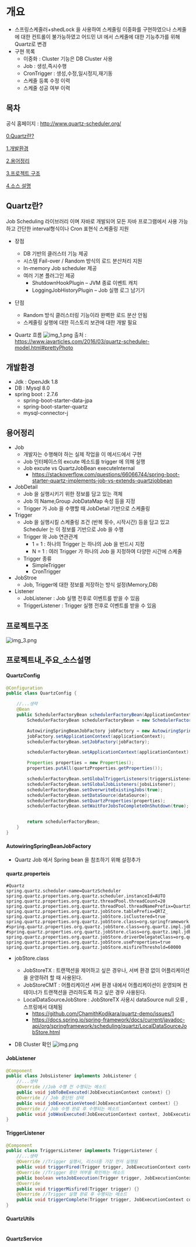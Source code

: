 # 개요
* 스프링스케줄러+shedLock 을 사용하여 스케줄링 이중화를 구현하였으나 
스케줄에 대한 컨트롤이 불가능하였고 어드민 UI 에서 스케줄에 대한 기능추가를 위해 Quartz로 변경
* 구현 목록
  * 이중화 : Cluster 기능은 DB Cluster 사용
  * Job : 생성,즉시수행
  * CronTrigger : 생성,수정,일시정지,재기동
  * 스케줄 등록 수정 이력
  * 스케줄 성공 여부 이력

## 목차
  공식 홈페이지 : http://www.quartz-scheduler.org/

  [0.Quartz란?](#Quartz란?)

  [1.개발환경](#개발환경)

  [2.용어정리](#용어정리)

  [3.프로젝트 구조](#프로젝트구조)

  [4.소스 설명](#프로젝트내_주요_소스설명)

## Quartz란?
Job Scheduling 라이브러리 이며 자바로 개발되어 모든 자바 프로그램에서 사용 가능하고
간단한 interval형식이나 Cron 표현식 스케줄링 지원
* 장점
  * DB 기반의 클러스터 기능 제공
  * 시스템 Fail-over / Random 방식의 로드 분산처리 지원
  * In-memory Job scheduler 제공
  * 여러 기본 플러그인 제공
    * ShutdownHookPlugin – JVM 종료 이벤트 캐치
    * LoggingJobHistoryPlugin – Job 실행 로그 남기기

* 단점
  * Random 방식 클러스터링 기능이라 완벽한 로드 분산 안됨
  * 스케줄링 실행에 대한 히스토리 보관에 대한 개발 필요

* Quartz 흐름
  ![img_1.png](img_1.png)
  출처 : https://www.javarticles.com/2016/03/quartz-scheduler-model.html#prettyPhoto

## 개발환경
* Jdk : OpenJdk 1.8
* DB : Mysql 8.0
* spring boot : 2.7.6
  - spring-boot-starter-data-jpa
  - spring-boot-starter-quartz
  - mysql-connector-j

## 용어정리
* Job
  * 개발자는 수행해야 하는 실제 작업을 이 메서드에서 구현
  * Job 인터페이스의 excute 메소드를 trigger 에 의해 실행
  * Job excute vs QuartzJobBean executeInternal
    * https://stackoverflow.com/questions/66066744/spring-boot-starter-quartz-implements-job-vs-extends-quartzjobbean
* JobDetail
  * Job 을 실행시키기 위한 정보를 담고 있는 객체
  * Job 의 Name,Group JobDataMap 속성 등을 지정
  * Trigger 가 Job 을 수행할 때 JobDetail 기반으로 스케줄링
* Trigger
  * Job 을 실행시킬 스케줄링 조건 (반복 횟수, 시작시간) 등을 담고 있고 Scheduler 는 이 정보를 기반으로 Job 을 수행
  * Trigger 와 Job 연관관계
    * 1 = 1 : 하나의 Trigger 는 하나의 Job 을 반드시 지정
    * N = 1 : 여러 Trigger 가 하나의 Job 을 지정하여 다양한 시간에 스케줄
  * Trigger 종류
    * SimpleTrigger
    * CronTrigger
* JobStroe
  * Job, Trigger에 대한 정보를 저장하는 방식 설정(Memory,DB)
* Listener
  * JobListener : Job 실행 전후로 이벤트를 받을 수 있음
  * TriggerListener : Trigger 실행 전후로 이벤트를 받을 수 있음

## 프로젝트구조
![img_3.png](img_3.png)

## 프로젝트내_주요_소스설명
#### QuartzConfig
```java
@Configuration
public class QuartzConfig {

    //...생략
    @Bean
    public SchedulerFactoryBean schedulerFactoryBean(ApplicationContext applicationContext) {
        SchedulerFactoryBean schedulerFactoryBean = new SchedulerFactoryBean();

        AutowiringSpringBeanJobFactory jobFactory = new AutowiringSpringBeanJobFactory();
        jobFactory.setApplicationContext(applicationContext);
        schedulerFactoryBean.setJobFactory(jobFactory);

        schedulerFactoryBean.setApplicationContext(applicationContext);

        Properties properties = new Properties();
        properties.putAll(quartzProperties.getProperties());

        schedulerFactoryBean.setGlobalTriggerListeners(triggersListener);
        schedulerFactoryBean.setGlobalJobListeners(jobsListener);
        schedulerFactoryBean.setOverwriteExistingJobs(true);
        schedulerFactoryBean.setDataSource(dataSource);
        schedulerFactoryBean.setQuartzProperties(properties);
        schedulerFactoryBean.setWaitForJobsToCompleteOnShutdown(true);


        return schedulerFactoryBean;
    }
}
```
#### AutowiringSpringBeanJobFactory
  * Quartz Job 에서 Spring bean 을 참조하기 위해 설정추가

#### quartz.properteis
```properties
#Quartz
spring.quartz.scheduler-name=QuartzScheduler
spring.quartz.properties.org.quartz.scheduler.instanceId=AUTO
spring.quartz.properties.org.quartz.threadPool.threadCount=20
spring.quartz.properties.org.quartz.threadPool.threadNamePrefix=QuartzScheduler
spring.quartz.properties.org.quartz.jobStore.tablePrefix=QRTZ_
spring.quartz.properties.org.quartz.jobStore.isClustered=true
spring.quartz.properties.org.quartz.jobStore.class=org.springframework.scheduling.quartz.LocalDataSourceJobStore
#spring.quartz.properties.org.quartz.jobStore.class=org.quartz.impl.jdbcjobstore.JobStoreTX
#spring.quartz.properties.org.quartz.jobStore.class=org.quartz.impl.jdbcjobstore.JobStoreCMT
spring.quartz.properties.org.quartz.jobStore.driverDelegateClass=org.quartz.impl.jdbcjobstore.StdJDBCDelegate
spring.quartz.properties.org.quartz.jobStore.useProperties=true
spring.quartz.properties.org.quartz.jobStore.misfireThreshold=60000
```
* jobStore.class
  * JobStoreTX : 트랜잭션을 제어하고 싶은 경우나, 서버 환경 없이 어플리케이션을 운영하려 할 때 사용된다.
  * JobStoreCMT : 어플리케이션 서버 환경 내에서 어플리케이션이 운영되며 컨테이너가 트랜잭션을 관리하도록 하고 싶은 경우 사용된다.
  * LocalDataSourceJobStore : JobStoreTX 사용시 dataSource null 오류 , 스프링에서 대체됨
    * https://github.com/ChamithKodikara/quartz-demo/issues/1
    * https://docs.spring.io/spring-framework/docs/current/javadoc-api/org/springframework/scheduling/quartz/LocalDataSourceJobStore.html

* DB Cluster 확인
  ![img.png](img.png)


#### JobListener
```java
@Component
public class JobsListener implements JobListener {
    //...생략
    @Override //Job 수행 전 수행되는 메소드
    public void jobToBeExecuted(JobExecutionContext context) {}
    @Override // Job 중단된 상태
    public void jobExecutionVetoed(JobExecutionContext context) {}
    @Override // Job 수행 완료 후 수행되는 메소드
    public void jobWasExecuted(JobExecutionContext context, JobExecutionException jobException) {}
}
```

#### TriggerListener
```java
@Component
public class TriggersListener implements TriggerListener {
    //...생략
    @Override //Trigger 실행시, 리스너중 가장 먼저 실행됨
    public void triggerFired(Trigger trigger, JobExecutionContext context) {}
    @Override //Trigger 중단 여부를 확인하는 메소드
    public boolean vetoJobExecution(Trigger trigger, JobExecutionContext context) {return false;}
    @Override
    public void triggerMisfired(Trigger trigger) {}
    @Override //Trigger 실행 완료 후 수행되는 메소드
    public void triggerComplete(Trigger trigger, JobExecutionContext context,Trigger.CompletedExecutionInstruction triggerInstructionCode){}
}
```

#### QuartzUtils
```java

```

#### QuartzService
```java

```